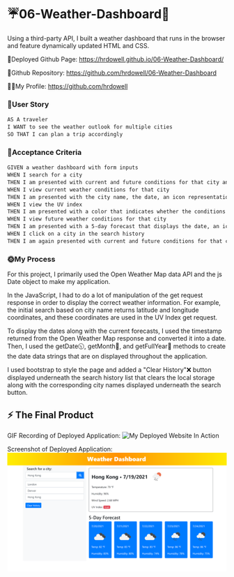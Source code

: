 # ☔06-Weather-Dashboard🌈



Using a third-party API, I built a weather dashboard that runs in the browser and feature dynamically updated HTML and CSS.






📃Deployed Github Page: https://hrdowell.github.io/06-Weather-Dashboard/ 


📂Github Repository: https://github.com/hrdowell/06-Weather-Dashboard


👩‍💻My Profile: https://github.com/hrdowell




### 📆User Story

```md
AS A traveler
I WANT to see the weather outlook for multiple cities
SO THAT I can plan a trip accordingly
```



### 🌄Acceptance Criteria

```md
GIVEN a weather dashboard with form inputs
WHEN I search for a city
THEN I am presented with current and future conditions for that city and that city is added to the search history
WHEN I view current weather conditions for that city
THEN I am presented with the city name, the date, an icon representation of weather conditions, the temperature, the humidity, the wind speed, and the UV index
WHEN I view the UV index
THEN I am presented with a color that indicates whether the conditions are favorable, moderate, or severe
WHEN I view future weather conditions for that city
THEN I am presented with a 5-day forecast that displays the date, an icon representation of weather conditions, the temperature, the wind speed, and the humidity
WHEN I click on a city in the search history
THEN I am again presented with current and future conditions for that city
```





### 🌞My Process

For this project, I primarily used the Open Weather Map data API and the js Date object to make my application.

In the JavaScript, I had to do a lot of manipulation of the get request response in order to display the correct weather information. For example, the initial search based on city name returns latitude and longitude coordinates, and these coordinates are used in the UV Index get request.

To display the dates along with the current forecasts, I used the timestamp returned from the Open Weather Map response and converted it into a date. Then, I used the getDate🕥, getMonth📆, and getFullYear📅 methods to create the date data strings that are on displayed throughout the application.

I used bootstrap to style the page and added a "Clear History"❌ button displayed underneath the search history list that clears the local storage along with the corresponding city names displayed underneath the search button.





## ⚡ The Final Product

GIF Recording of Deployed Application:
![My Deployed Website In Action](./assets/images/dashboard.gif)


Screenshot of Deployed Application:
![My Deployed Website Screenshot](./assets/images/weather.PNG)
